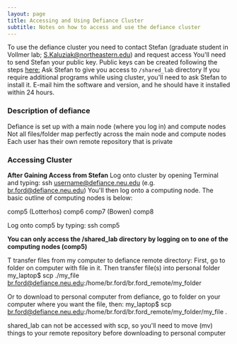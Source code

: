 ```yaml
---
layout: page
title: Accessing and Using Defiance Cluster
subtitle: Notes on how to access and use the defiance cluster
---
```


To use the defiance cluster you need to contact Stefan (graduate student in Vollmer lab; S.Kaluziak@northeastern.edu) and request access
You'll need to send Stefan your public key. Public keys can be created following the steps [here:](https://confluence.atlassian.com/bitbucketserver/creating-ssh-keys-776639788.html)
Ask Stefan to give you access to `/shared_lab` directory
If you require additional programs while using cluster, you'll need to ask Stefan to install it. E-mail him the software and version, and he should have it installed within 24 hours.

### Description of defiance
Defiance is set up with a main node (where you log in) and compute nodes
Not all files/folder map perfectly across the main node and compute nodes
Each user has their own remote repository that is private

### Accessing Cluster
**After Gaining Access from Stefan**
Log onto cluster by opening Terminal and typing: ssh username@defiance.neu.edu (e.g. br.ford@defiance.neu.edu)
You'll then log onto a computing node. The basic outline of computing nodes is below:

comp5 (Lotterhos)
comp6
comp7 (Bowen)
comp8

Log onto comp5 by typing: ssh comp5

**You can only access the /shared_lab directory by logging on to one of the computing nodes (comp5)**

T transfer files from my computer to defiance remote directory:
First, go to folder on computer with file in it. Then transfer file(s) into personal folder
my_laptop\$ scp ./my_file br.ford@defiance.neu.edu:/home/br.ford/br.ford_remote/my_folder

Or to download to personal computer from defiance, go to folder on your computer where you want the file, then:
my_laptop\$ scp br.ford@defiance.neu.edu:/home/br.ford/br.ford_remote/my_folder/my_file .

shared_lab can not be accessed with scp, so you'll need to move (mv) things to your remote repository before downloading to personal computer
